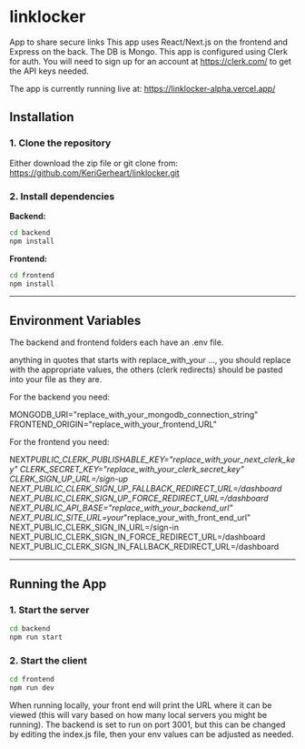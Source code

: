 # linklocker

App to share secure links
This app uses React/Next.js on the frontend and Express on the back. The DB is Mongo.
This app is configured using Clerk for auth. You will need to sign up for an account at https://clerk.com/ to get the API keys needed.

The app is currently running live at: https://linklocker-alpha.vercel.app/

## Installation

### 1. Clone the repository

Either download the zip file or git clone from: https://github.com/KeriGerheart/linklocker.git

### 2. Install dependencies

**Backend:**

```bash
cd backend
npm install
```

**Frontend:**

```bash
cd frontend
npm install
```

---

## Environment Variables

The backend and frontend folders each have an .env file.

anything in quotes that starts with replace_with_your ..., you should replace with the appropriate values, the others (clerk redirects) should be pasted into your file as they are.

For the backend you need:

MONGODB_URI="replace_with_your_mongodb_connection_string"
FRONTEND_ORIGIN="replace_with_your_frontend_URL"

For the frontend you need:

NEXT*PUBLIC_CLERK_PUBLISHABLE_KEY="replace_with_your_next_clerk_key"
CLERK_SECRET_KEY="replace_with_your_clerk_secret_key"
CLERK_SIGN_UP_URL=/sign-up
NEXT_PUBLIC_CLERK_SIGN_UP_FALLBACK_REDIRECT_URL=/dashboard
NEXT_PUBLIC_CLERK_SIGN_UP_FORCE_REDIRECT_URL=/dashboard
NEXT_PUBLIC_API_BASE="replace_with_your_backend_url"
NEXT_PUBLIC_SITE_URL=your*"replace_your_with_front_end_url"
NEXT_PUBLIC_CLERK_SIGN_IN_URL=/sign-in
NEXT_PUBLIC_CLERK_SIGN_IN_FORCE_REDIRECT_URL=/dashboard
NEXT_PUBLIC_CLERK_SIGN_IN_FALLBACK_REDIRECT_URL=/dashboard

---

## Running the App

### 1. Start the server

```bash
cd backend
npm run start
```

### 2. Start the client

```bash
cd frontend
npm run dev
```

When running locally, your front end will print the URL where it can be viewed (this will vary based on how many local servers you might be running).
The backend is set to run on port 3001, but this can be changed by editing the index.js file, then your env values can be adjusted as needed.
